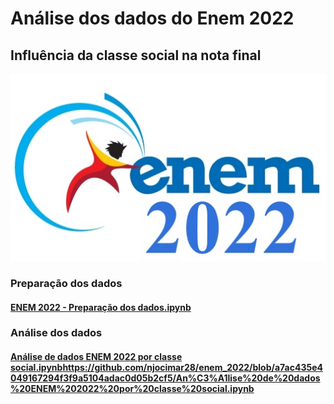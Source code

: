 # Análise dos dados do Enem 2022 
## Influência da classe social na nota final

![Enem 2022](https://github.com/njocimar28/enem_2022/blob/21e5132b4cf435a32d1039753399847bceb13ae7/ENEEE.jpg)

### Preparação dos dados
#### [ENEM 2022 - Preparação dos dados.ipynb](https://github.com/njocimar28/enem_2022/blob/124057f6596813601e5e43202dbe34ec398641d4/ENEM%202022%20-%20Prepara%C3%A7%C3%A3o%20dos%20dados.ipynb)

### Análise dos dados
#### [Análise de dados ENEM 2022 por classe social.ipynb](https://github.com/njocimar28/enem_2022/blob/a7ac435e4049167294f3f9a5104adac0d05b2cf5/An%C3%A1lise%20de%20dados%20ENEM%202022%20por%20classe%20social.ipynb)https://github.com/njocimar28/enem_2022/blob/a7ac435e4049167294f3f9a5104adac0d05b2cf5/An%C3%A1lise%20de%20dados%20ENEM%202022%20por%20classe%20social.ipynb
